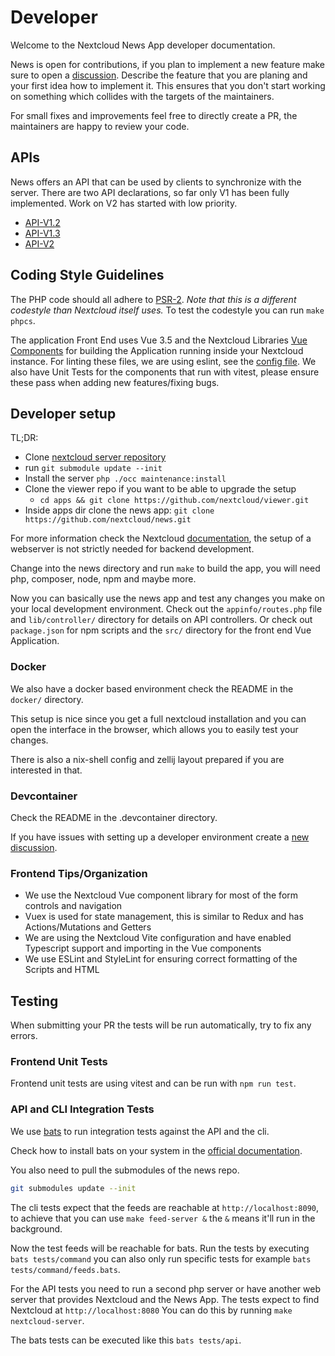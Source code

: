 # Developer

Welcome to the Nextcloud News App developer documentation.

News is open for contributions, if you plan to implement a new feature make sure to open a [discussion](https://github.com/nextcloud/news/discussions/new?category=Features). Describe the feature that you are planing and your first idea how to implement it.
This ensures that you don't start working on something which collides with the targets of the maintainers.

For small fixes and improvements feel free to directly create a PR, the maintainers are happy to review your code.

## APIs

News offers an API that can be used by clients to synchronize with the server.
There are two API declarations, so far only V1 has been fully implemented.
Work on V2 has started with low priority.

- [API-V1.2](api/api-v1-2.md)
- [API-V1.3](api/api-v1-3.md)
- [API-V2](api/api-v2.md)

## Coding Style Guidelines

The PHP code should all adhere to [PSR-2](https://www.php-fig.org/psr/psr-2/).
*Note that this is a different codestyle than Nextcloud itself uses.*
To test the codestyle you can run `make phpcs`.

The application Front End uses Vue 3.5 and the Nextcloud Libraries [Vue Components](https://github.com/nextcloud-libraries/nextcloud-vue) for building the Application running inside your Nextcloud instance. For linting these files, we are using eslint, see the [config file](https://github.com/nextcloud/news/blob/master/eslint.config.mjs). We also have Unit Tests for the components that run with vitest, please ensure these pass when adding new features/fixing bugs.

## Developer setup
TL;DR:

- Clone [nextcloud server repository](https://github.com/nextcloud/server)
- run `git submodule update --init`
- Install the server `php ./occ maintenance:install`
- Clone the viewer repo if you want to be able to upgrade the setup
    - `cd apps && git clone https://github.com/nextcloud/viewer.git`
- Inside apps dir clone the news app: `git clone https://github.com/nextcloud/news.git`

For more information check the Nextcloud [documentation](https://docs.nextcloud.com/server/latest/developer_manual/getting_started/devenv.html), the setup of a webserver is not strictly needed for backend development.

Change into the news directory and run `make` to build the app, you will need php, composer, node, npm and maybe more.

Now you can basically use the news app and test any changes you make on your local development environment. Check out the `appinfo/routes.php` file and `lib/controller/` directory for details on API controllers. Or check out `package.json` for npm scripts and the `src/` directory for the front end Vue Application.

### Docker
We also have a docker based environment check the README in the `docker/` directory.

This setup is nice since you get a full nextcloud installation and you can open the interface in the browser, which allows you to easily test your changes.

There is also a nix-shell config and zellij layout prepared if you are interested in that.

### Devcontainer
Check the README in the .devcontainer directory.

If you have issues with setting up a developer environment create a [new discussion](https://github.com/nextcloud/news/discussions/categories/developer).

### Frontend Tips/Organization

- We use the Nextcloud Vue component library for most of the form controls and navigation
- Vuex is used for state management, this is similar to Redux and has Actions/Mutations and Getters
- We are using the Nextcloud Vite configuration and have enabled Typescript support and importing in the Vue components
- We use ESLint and StyleLint for ensuring correct formatting of the Scripts and HTML

## Testing

When submitting your PR the tests will be run automatically, try to fix any errors. 

### Frontend Unit Tests

Frontend unit tests are using vitest and can be run with `npm run test`.

### API and CLI Integration Tests

We use [bats](https://bats-core.readthedocs.io/en/stable/) to run integration tests against the API and the cli.

Check how to install bats on your system in the [official documentation](https://bats-core.readthedocs.io/en/stable/installation.html).

You also need to pull the submodules of the news repo.

```bash
git submodules update --init
```

The cli tests expect that the feeds are reachable at `http://localhost:8090`, to achieve that you can use `make feed-server &` the `&` means it'll run in the background.

Now the test feeds will be reachable for bats.
Run the tests by executing `bats tests/command` you can also only run specific tests for example `bats tests/command/feeds.bats`.

For the API tests you need to run a second php server or have another web server that provides Nextcloud and the News App.
The tests expect to find Nextcloud at `http://localhost:8080`
You can do this by running `make nextcloud-server`.

The bats tests can be executed like this `bats tests/api`.
